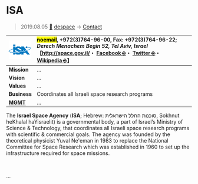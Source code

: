# ISA
> 2019.08.05 [🚀](../../index/index.md) [despace](../index.md) → [Contact](../contact.md)

|[![](../f/contact/i/isa_logo1_thumb.webp)](../f/contact/i/isa_logo1.webp)|<mark>noemail</mark>, +972(3)764-96-00, Fax: +972(3)764-96-22;<br> *Derech Menachem Begin 52, Tel Aviv, Israel*<br> 【<http://space.gov.il/>・ [Facebook ⎆](https://he-il.facebook.com/IsraelSpaceAgency)・ [Twitter ⎆](https://twitter.com/ILSpaceAgency?lang=he)・ [Wikipedia ⎆](https://en.wikipedia.org/wiki/Israel_Space_Agency)】|
|:--|:--|
|**Mission**|…|
|**Vision**|…|
|**Values**|…|
|**Business**|Coordinates all Israeli space research programs|
|**[MGMT](../mgmt.md)**|…|

The **Israel Space Agency** (**ISA**; Hebrew: סוכנות החלל הישראלית, Sokhnut heKhalal haYisraelit) is a governmental body, a part of Israel’s Ministry of Science & Technology, that coordinates all Israeli space research programs with scientific & commercial goals. The agency was founded by the theoretical physicist Yuval Ne'eman in 1983 to replace the National Committee for Space Research which was established in 1960 to set up the infrastructure required for space missions.


<p style="page-break-after:always"> </p>

…
